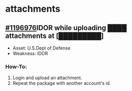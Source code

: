 # attachments

## [\#1196976](https://hackerone.com/reports/1196976)IDOR while uploading ████ attachments at \[█████████\]

* Asset: U.S.Dept of Defense
* Weakness: IDOR

### How-To:

1. Login and upload an attachment.
2.  Repeat the package with another account's id.



